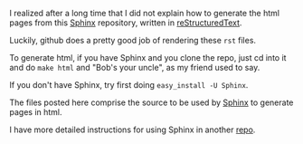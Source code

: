 I realized after a long time that I did not explain how to generate the html pages from this [Sphinx](http://www.sphinx-doc.org/en/stable/) repository, written in [reStructuredText](http://docutils.sourceforge.net/rst.html).

Luckily, github does a pretty good job of rendering these `rst` files.

To generate html, if you have Sphinx and you clone the repo, just cd into it and do `make html` and "Bob's your uncle", as my friend used to say.

If you don't have Sphinx, try first doing `easy_install -U Sphinx`.

The files posted here comprise the source to be used by [Sphinx](http://www.sphinx-doc.org/en/stable/) to generate pages in html.  

I have more detailed instructions for using Sphinx in another [repo](https://github.com/telliott99/MySphinx).
